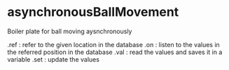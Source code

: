 # asynchronousBallMovement
Boiler plate for ball moving aysnchronously

.ref : refer to the given location in the database
.on : listen to the values in the referred position in the database
.val : read the values and saves it in a variable
.set : update the values
